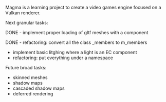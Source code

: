 Magma is a learning project to create a video games engine focused on a Vulkan renderer.

Next granular tasks:

DONE - implement proper loading of gltf meshes with a component

DONE - refactoring: convert all the class _members to m_members

- implement basic litghing where a light is an EC component
- refactoring: put everything under a namespace

Future broad tasks:
- skinned meshes
- shadow maps
- cascaded shadow maps
- deferred rendering
